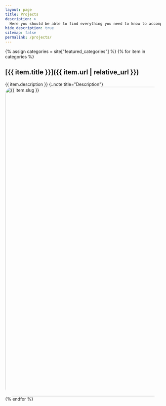 ```yaml
---
layout: page
title: Projects
description: >
  Here you should be able to find everything you need to know to accomplish the most common tasks when blogging with Hydejack.
hide_description: true
sitemap: false
permalink: /projects/
---
```



{% assign categories = site["featured_categories"] %}
{% for item in categories %}
<h2>[{{ item.title }}]({{ item.url | relative_url }})</h2>
{{ item.description }} {:.note title="Description"}
<a href="{{ item.url | relative_url }}">
<img src="{{ item.image_url | relative_url }}" alt="{{ item.slug }}" loading="lazy" width="1000px" style="border-radius:25px" class="photos_img">
</a>
{% endfor %}
